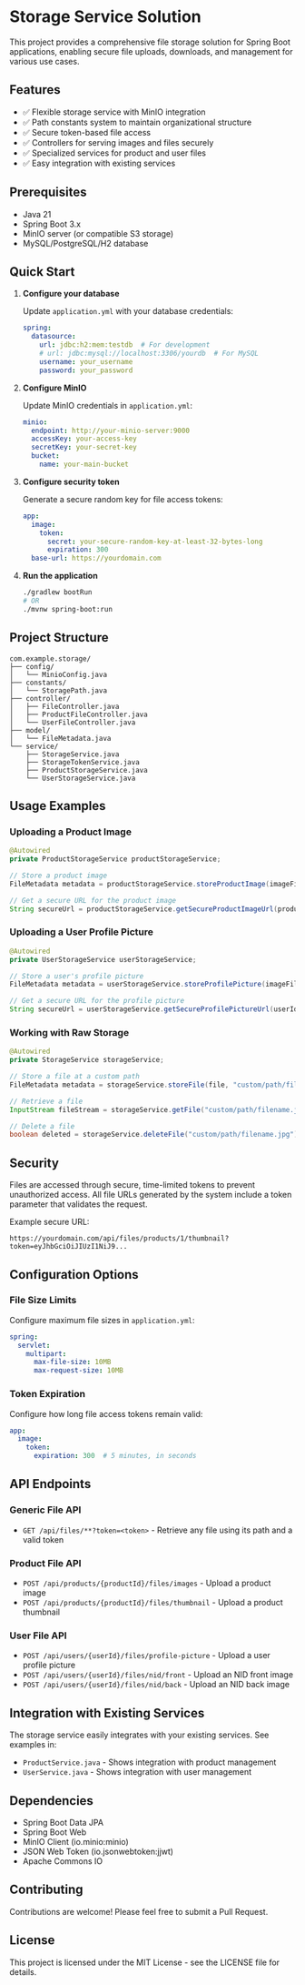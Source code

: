 # Storage Service Solution

This project provides a comprehensive file storage solution for Spring Boot applications, enabling secure file uploads, downloads, and management for various use cases.

## Features

- ✅ Flexible storage service with MinIO integration
- ✅ Path constants system to maintain organizational structure
- ✅ Secure token-based file access
- ✅ Controllers for serving images and files securely
- ✅ Specialized services for product and user files
- ✅ Easy integration with existing services

## Prerequisites

- Java 21
- Spring Boot 3.x
- MinIO server (or compatible S3 storage)
- MySQL/PostgreSQL/H2 database

## Quick Start

1. **Configure your database**

   Update `application.yml` with your database credentials:

   ```yaml
   spring:
     datasource:
       url: jdbc:h2:mem:testdb  # For development
       # url: jdbc:mysql://localhost:3306/yourdb  # For MySQL
       username: your_username
       password: your_password
   ```

2. **Configure MinIO**

   Update MinIO credentials in `application.yml`:

   ```yaml
   minio:
     endpoint: http://your-minio-server:9000
     accessKey: your-access-key
     secretKey: your-secret-key
     bucket:
       name: your-main-bucket
   ```

3. **Configure security token**

   Generate a secure random key for file access tokens:

   ```yaml
   app:
     image:
       token:
         secret: your-secure-random-key-at-least-32-bytes-long
         expiration: 300
     base-url: https://yourdomain.com
   ```

4. **Run the application**

   ```bash
   ./gradlew bootRun
   # OR
   ./mvnw spring-boot:run
   ```

## Project Structure

```
com.example.storage/
├── config/
│   └── MinioConfig.java
├── constants/
│   └── StoragePath.java
├── controller/
│   ├── FileController.java
│   ├── ProductFileController.java
│   └── UserFileController.java
├── model/
│   └── FileMetadata.java
└── service/
    ├── StorageService.java
    ├── StorageTokenService.java
    ├── ProductStorageService.java
    └── UserStorageService.java
```

## Usage Examples

### Uploading a Product Image

```java
@Autowired
private ProductStorageService productStorageService;

// Store a product image
FileMetadata metadata = productStorageService.storeProductImage(imageFile, productId);

// Get a secure URL for the product image
String secureUrl = productStorageService.getSecureProductImageUrl(productId, metadata.getFilename());
```

### Uploading a User Profile Picture

```java
@Autowired
private UserStorageService userStorageService;

// Store a user's profile picture
FileMetadata metadata = userStorageService.storeProfilePicture(imageFile, userId);

// Get a secure URL for the profile picture
String secureUrl = userStorageService.getSecureProfilePictureUrl(userId);
```

### Working with Raw Storage

```java
@Autowired
private StorageService storageService;

// Store a file at a custom path
FileMetadata metadata = storageService.storeFile(file, "custom/path/filename.jpg");

// Retrieve a file
InputStream fileStream = storageService.getFile("custom/path/filename.jpg");

// Delete a file
boolean deleted = storageService.deleteFile("custom/path/filename.jpg");
```

## Security

Files are accessed through secure, time-limited tokens to prevent unauthorized access. All file URLs generated by the system include a token parameter that validates the request.

Example secure URL:
```
https://yourdomain.com/api/files/products/1/thumbnail?token=eyJhbGciOiJIUzI1NiJ9...
```

## Configuration Options

### File Size Limits

Configure maximum file sizes in `application.yml`:

```yaml
spring:
  servlet:
    multipart:
      max-file-size: 10MB
      max-request-size: 10MB
```

### Token Expiration

Configure how long file access tokens remain valid:

```yaml
app:
  image:
    token:
      expiration: 300  # 5 minutes, in seconds
```

## API Endpoints

### Generic File API

- `GET /api/files/**?token=<token>` - Retrieve any file using its path and a valid token

### Product File API

- `POST /api/products/{productId}/files/images` - Upload a product image
- `POST /api/products/{productId}/files/thumbnail` - Upload a product thumbnail

### User File API

- `POST /api/users/{userId}/files/profile-picture` - Upload a user profile picture
- `POST /api/users/{userId}/files/nid/front` - Upload an NID front image
- `POST /api/users/{userId}/files/nid/back` - Upload an NID back image

## Integration with Existing Services

The storage service easily integrates with your existing services. See examples in:

- `ProductService.java` - Shows integration with product management
- `UserService.java` - Shows integration with user management

## Dependencies

- Spring Boot Data JPA
- Spring Boot Web
- MinIO Client (io.minio:minio)
- JSON Web Token (io.jsonwebtoken:jjwt)
- Apache Commons IO

## Contributing

Contributions are welcome! Please feel free to submit a Pull Request.

## License

This project is licensed under the MIT License - see the LICENSE file for details.
